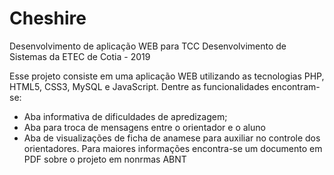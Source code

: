 # Cheshire
Desenvolvimento de aplicação WEB para TCC Desenvolvimento de Sistemas da ETEC de Cotia - 2019

Esse projeto consiste em uma aplicação WEB utilizando as tecnologias PHP, HTML5, CSS3, MySQL e JavaScript. Dentre as funcionalidades encontram-se:
- Aba informativa de dificuldades de apredizagem;
- Aba para troca de mensagens entre o orientador e o aluno
- Aba de visualizações de ficha de anamese para auxiliar no controle dos orientadores.
Para maiores informações encontra-se um documento em PDF sobre o projeto em  nonrmas ABNT
